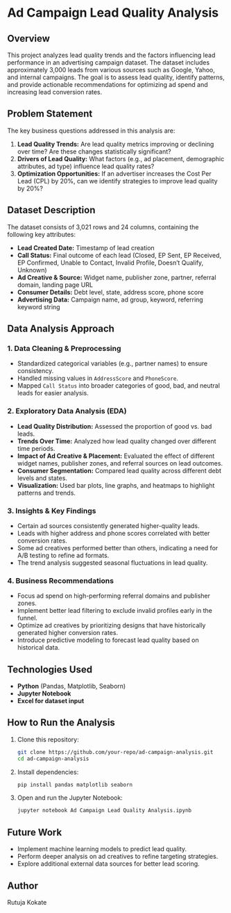 # Ad Campaign Lead Quality Analysis

## Overview
This project analyzes lead quality trends and the factors influencing lead performance in an advertising campaign dataset. The dataset includes approximately 3,000 leads from various sources such as Google, Yahoo, and internal campaigns. The goal is to assess lead quality, identify patterns, and provide actionable recommendations for optimizing ad spend and increasing lead conversion rates.

## Problem Statement
The key business questions addressed in this analysis are:
1. **Lead Quality Trends:** Are lead quality metrics improving or declining over time? Are these changes statistically significant?
2. **Drivers of Lead Quality:** What factors (e.g., ad placement, demographic attributes, ad type) influence lead quality rates?
3. **Optimization Opportunities:** If an advertiser increases the Cost Per Lead (CPL) by 20%, can we identify strategies to improve lead quality by 20%?

## Dataset Description
The dataset consists of 3,021 rows and 24 columns, containing the following key attributes:
- **Lead Created Date:** Timestamp of lead creation
- **Call Status:** Final outcome of each lead (Closed, EP Sent, EP Received, EP Confirmed, Unable to Contact, Invalid Profile, Doesn’t Qualify, Unknown)
- **Ad Creative & Source:** Widget name, publisher zone, partner, referral domain, landing page URL
- **Consumer Details:** Debt level, state, address score, phone score
- **Advertising Data:** Campaign name, ad group, keyword, referring keyword string

## Data Analysis Approach
### 1. Data Cleaning & Preprocessing
- Standardized categorical variables (e.g., partner names) to ensure consistency.
- Handled missing values in `AddressScore` and `PhoneScore`.
- Mapped `Call Status` into broader categories of good, bad, and neutral leads for easier analysis.

### 2. Exploratory Data Analysis (EDA)
- **Lead Quality Distribution:** Assessed the proportion of good vs. bad leads.
- **Trends Over Time:** Analyzed how lead quality changed over different time periods.
- **Impact of Ad Creative & Placement:** Evaluated the effect of different widget names, publisher zones, and referral sources on lead outcomes.
- **Consumer Segmentation:** Compared lead quality across different debt levels and states.
- **Visualization:** Used bar plots, line graphs, and heatmaps to highlight patterns and trends.

### 3. Insights & Key Findings
- Certain ad sources consistently generated higher-quality leads.
- Leads with higher address and phone scores correlated with better conversion rates.
- Some ad creatives performed better than others, indicating a need for A/B testing to refine ad formats.
- The trend analysis suggested seasonal fluctuations in lead quality.

### 4. Business Recommendations
- Focus ad spend on high-performing referral domains and publisher zones.
- Implement better lead filtering to exclude invalid profiles early in the funnel.
- Optimize ad creatives by prioritizing designs that have historically generated higher conversion rates.
- Introduce predictive modeling to forecast lead quality based on historical data.

## Technologies Used
- **Python** (Pandas, Matplotlib, Seaborn)
- **Jupyter Notebook**
- **Excel for dataset input**

## How to Run the Analysis
1. Clone this repository:
   ```bash
   git clone https://github.com/your-repo/ad-campaign-analysis.git
   cd ad-campaign-analysis
   ```
2. Install dependencies:
   ```bash
   pip install pandas matplotlib seaborn
   ```
3. Open and run the Jupyter Notebook:
   ```bash
   jupyter notebook Ad Campaign Lead Quality Analysis.ipynb
   ```

## Future Work
- Implement machine learning models to predict lead quality.
- Perform deeper analysis on ad creatives to refine targeting strategies.
- Explore additional external data sources for better lead scoring.

## Author
Rutuja Kokate
